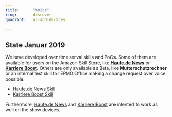 ```yaml
---
title:      "Voice"
ring:       discover
quadrant:   ui-and-devices

---
```


## State Januar 2019 ##

We have developed over time serval skills and PoCs. Some of them are available for users on the Amazon Skill Store, like [**Haufe.de News**](https://www.amazon.de/Haufe-Lexware-GmbH-Co-KG-Haufe-de/dp/B075RB74BY/) or [**Karriere Boost**](https://www.amazon.de/Haufe-Lexware-GmbH-Co-KG-Karriere/dp/B07FMCQG5P/). Others are only available as Beta, like **Mutterschutzrechner** or an internal test skill for EPMO Office making a change request over voice possible.

* [Haufe.de News Skill](https://www.amazon.de/Haufe-Lexware-GmbH-Co-KG-Haufe-de/dp/B075RB74BY/)
* [Karriere Boost Skill](https://www.amazon.de/Haufe-Lexware-GmbH-Co-KG-Karriere/dp/B07FMCQG5P/)

Furthermore, [Haufe.de News](https://www.amazon.de/Haufe-Lexware-GmbH-Co-KG-Haufe-de/dp/B075RB74BY/) and [Karriere Boost](https://www.amazon.de/Haufe-Lexware-GmbH-Co-KG-Karriere/dp/B07FMCQG5P/) are intented to work as well on the show devices.